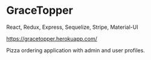 # GraceTopper
React, Redux, Express, Sequelize, Stripe, Material-UI

https://gracetopper.herokuapp.com/

Pizza ordering application with admin and user profiles.
